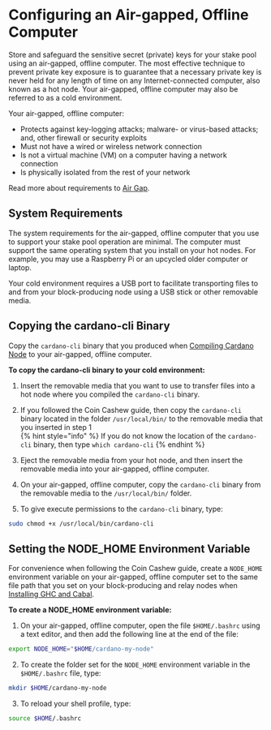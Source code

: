 # Configuring an Air-gapped, Offline Computer

Store and safeguard the sensitive secret (private) keys for your stake pool using an air-gapped, offline computer. The most effective technique to prevent private key exposure is to guarantee that a necessary private key is never held for any length of time on any Internet-connected computer, also known as a hot node. Your air-gapped, offline computer may also be referred to as a cold environment.

Your air-gapped, offline computer:

- Protects against key-logging attacks; malware- or virus-based attacks; and, other firewall or security exploits
- Must not have a wired or wireless network connection
- Is not a virtual machine (VM) on a computer having a network connection
- Is physically isolated from the rest of your network

Read more about requirements to [Air Gap](https://en.wikipedia.org/wiki/Air_gap_(networking)).

## System Requirements

The system requirements for the air-gapped, offline computer that you use to support your stake pool operation are minimal. The computer must support the same operating system that you install on your hot nodes. For example, you may use a Raspberry Pi or an upcycled older computer or laptop.

Your cold environment requires a USB port to facilitate transporting files to and from your block-producing node using a USB stick or other removable media.

## Copying the cardano-cli Binary

Copy the `cardano-cli` binary that you produced when [Compiling Cardano Node](../part-i-installation/compiling-cardano-node.md) to your air-gapped, offline computer.

**To copy the cardano-cli binary to your cold environment:**

1. Insert the removable media that you want to use to transfer files into a hot node where you compiled the `cardano-cli` binary.

2. If you followed the Coin Cashew guide, then copy the `cardano-cli` binary located in the folder `/usr/local/bin/` to the removable media that you inserted in step 1  
{% hint style="info" %}
If you do not know the location of the `cardano-cli` binary, then type `which cardano-cli`
{% endhint %}

3. Eject the removable media from your hot node, and then insert the removable media into your air-gapped, offline computer.

4. On your air-gapped, offline computer, copy the `cardano-cli` binary from the removable media to the `/usr/local/bin/` folder.

5. To give execute permissions to the `cardano-cli` binary, type:
```bash
sudo chmod +x /usr/local/bin/cardano-cli
```

## Setting the NODE_HOME Environment Variable

For convenience when following the Coin Cashew guide, create a `NODE_HOME` environment variable on your air-gapped, offline computer set to the same file path that you set on your block-producing and relay nodes when [Installing GHC and Cabal](../part-i-installation/installing-ghc-and-cabal.md).

**To create a NODE_HOME environment variable:**

1. On your air-gapped, offline computer, open the file `$HOME/.bashrc` using a text editor, and then add the following line at the end of the file:
```bash
export NODE_HOME="$HOME/cardano-my-node"
```

2. To create the folder set for the `NODE_HOME` environment variable in the `$HOME/.bashrc` file, type:
```bash
mkdir $HOME/cardano-my-node
```

3. To reload your shell profile, type:
```bash
source $HOME/.bashrc
```